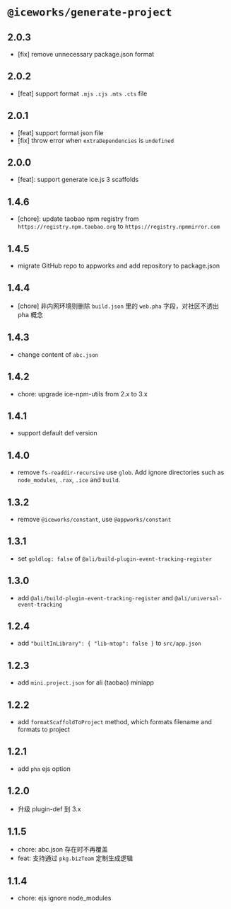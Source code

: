 # `@iceworks/generate-project`

## 2.0.3

- [fix] remove unnecessary package.json format

## 2.0.2

- [feat] support format `.mjs` `.cjs` `.mts` `.cts` file

## 2.0.1

- [feat] support format json file
- [fix] throw error when `extraDependencies` is `undefined`

## 2.0.0

- [feat]: support generate ice.js 3 scaffolds

## 1.4.6

- [chore]: update taobao npm registry from `https://registry.npm.taobao.org` to `https://registry.npmmirror.com`

## 1.4.5

- migrate GitHub repo to appworks and add repository to package.json

## 1.4.4

- [chore] 非内网环境则删除 `build.json` 里的 `web.pha` 字段，对社区不透出 pha 概念

## 1.4.3

- change content of `abc.json`

## 1.4.2

- chore: upgrade ice-npm-utils from 2.x to 3.x

## 1.4.1

- support default def version

## 1.4.0

- remove `fs-readdir-recursive` use `glob`. Add ignore directories such as `node_modules`, `.rax`, `.ice` and `build`.

## 1.3.2

- remove `@iceworks/constant`, use `@appworks/constant`

## 1.3.1

- set `goldlog: false` of `@ali/build-plugin-event-tracking-register`

## 1.3.0

- add `@ali/build-plugin-event-tracking-register` and `@ali/universal-event-tracking`

## 1.2.4

- add `"builtInLibrary": { "lib-mtop": false }` to `src/app.json`

## 1.2.3

- add `mini.project.json` for ali (taobao) miniapp

## 1.2.2

- add `formatScaffoldToProject` method, which formats filename and formats to project

## 1.2.1

- add `pha` ejs option

## 1.2.0

- 升级 plugin-def 到 3.x

## 1.1.5

- chore: abc.json 存在时不再覆盖
- feat: 支持通过 `pkg.bizTeam` 定制生成逻辑

## 1.1.4

- chore: ejs ignore node_modules
